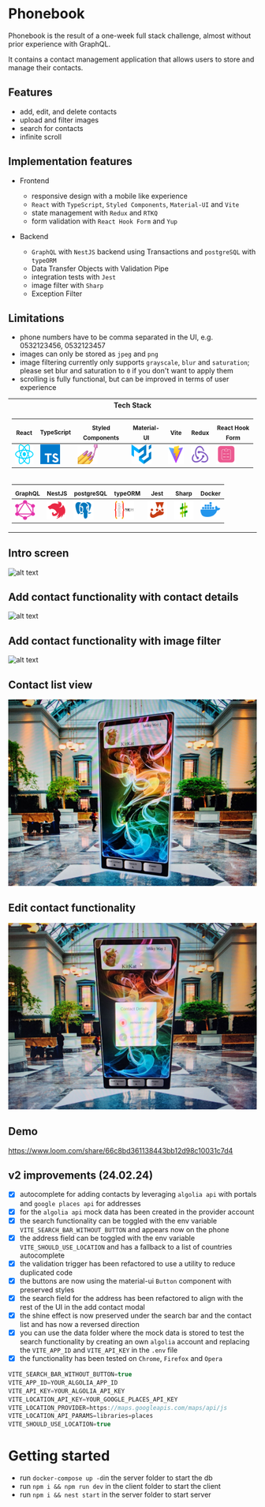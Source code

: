# Phonebook

Phonebook is the result of a one-week full stack challenge,
almost without prior experience with GraphQL.

It contains a contact management application that allows users to store and manage their contacts.

## Features
* add, edit, and delete contacts
* upload and filter images
* search for contacts
* infinite scroll

## Implementation features
* Frontend
  * responsive design with a mobile like experience
  * `React` with `TypeScript`, `Styled Components`, `Material-UI` and `Vite`
  * state management with `Redux` and `RTKQ`
  * form validation with `React Hook Form` and `Yup`
  
* Backend
  * `GraphQL` with `NestJS` backend using Transactions and `postgreSQL` with `typeORM`
  * Data Transfer Objects with Validation Pipe
  * integration tests with `Jest`
  * image filter with `Sharp`
  * Exception Filter

## Limitations
* phone numbers have to be comma separated in the UI, e.g. 0532123456, 0532123457
* images can only be stored as `jpeg` and `png`
* image filtering currently only supports `grayscale`, `blur` and `saturation`; please set blur and saturation to `0` if
you don't want to apply them
* scrolling is fully functional, but can be improved in terms of user experience


<div align="center">
<table>
<tr><th>Tech Stack</th></tr>
<tr><td>

 <sub> React </sub> |<sub> TypeScript <sub>| <sub> Styled Components </sub> | <sub> Material-UI </sub> | <sub> Vite </sub> | <sub> Redux </sub> | <sub> React Hook Form </sub>
|--|--|--|--|--|--|--
[<img src="https://github.com/nik-neg/phonebook/blob/main/.techstack/react.svg" alt="drawing" width="40" height="40"/>](https://reactjs.org/) | [<img src="https://github.com/nik-neg/phonebook/blob/main/.techstack/ts.svg" alt="drawing" width="40" height="40"/>](https://www.typescriptlang.org/) | [<img src="https://github.com/nik-neg/phonebook/blob/main/.techstack/sc.png" alt="drawing" width="40" height="40"/>](https://styled-components.com/) | [<img src="https://github.com/nik-neg/phonebook/blob/main/.techstack/material.svg" alt="drawing" width="40" height="40"/>](https://material-ui.com/) | [<img src="https://github.com/nik-neg/phonebook/blob/main/.techstack/vite.svg" alt="drawing" width="40" height="40"/>](https://vitejs.dev/guide/) |  [<img src="https://github.com/nik-neg/phonebook/blob/main/.techstack/redux.svg" alt="drawing" width="40" height="40"/>](https://redux.js.org) | [<img src="https://github.com/nik-neg/phonebook/blob/main/.techstack/react-hook-form.png" alt="drawing" width="40" height="40"/>](https://react-hook-form.com/)
</td></tr>
<tr><td>

<sub> GraphQL </sub> | <sub> NestJS </sub> |  <sub> postgreSQL </sub>  | <sub> typeORM </sub>  | <sub> Jest </sub>  | <sub> Sharp </sub> | <sub> Docker </sub>
|--|--|--|--|--|--|--
[<img src="https://github.com/nik-neg/phonebook/blob/main/.techstack/graphql.svg" alt="drawing" width="40" height="40"/>](https://graphql.org/) | [<img src="https://github.com/nik-neg/phonebook/blob/main/.techstack/nestjs.svg" alt="drawing" width="40" height="40"/>](https://nestjs.com/) |  [<img src="https://github.com/nik-neg/phonebook/blob/main/.techstack/postgresql.svg" alt="drawing" width="40" height="40"/>](https://www.postgresql.org)  |  [<img src="https://github.com/nik-neg/phonebook/blob/main/.techstack/typeorm.svg" alt="drawing" width="40" height="40"/>](https://typeorm.io/)  | [<img src="https://github.com/nik-neg/phonebook/blob/main/.techstack/jest.svg" alt="drawing" width="40" height="40"/>](https://jestjs.io/) | [<img src="https://github.com/nik-neg/phonebook/blob/main/.techstack/sharp.png" alt="drawing" width="40" height="40"/>](https://sharp.pixelplumbing.com/) | [<img src="https://github.com/nik-neg/phonebook/blob/main/.techstack/docker.svg" alt="drawing" width="40" height="40"/>](https://www.docker.com/)
</td></tr>
</table>
</div>

## Intro screen
![alt text](https://github.com/nik-neg/phonebook/blob/main/.images/1_intro.jpg)


## Add contact functionality with contact details
![alt text](https://github.com/nik-neg/phonebook/blob/main/.images/21_add.jpg)


## Add contact functionality with image filter
![alt text](https://github.com/nik-neg/phonebook/blob/main/.images/22_add.jpg)


## Contact list view
![alt text](https://github.com/nik-neg/phonebook/blob/main/.images/3_list.jpg)


## Edit contact functionality
![alt text](https://github.com/nik-neg/phonebook/blob/main/.images/4_edit.jpg)

## Demo
https://www.loom.com/share/66c8bd361138443bb12d98c10031c7d4

## v2 improvements (24.02.24)
- [x] autocomplete for adding contacts by leveraging `algolia api` with portals and `google places api` for addresses
- [x] for the `algolia api` mock data has been created in the provider account
- [x] the search functionality can be toggled with the env variable `VITE_SEARCH_BAR_WITHOUT_BUTTON` and appears now on the phone
- [x] the address field can be toggled with the env variable `VITE_SHOULD_USE_LOCATION` and has a fallback to a list of countries autocomplete
- [x] the validation trigger has been refactored to use a utility to reduce duplicated code
- [x] the buttons are now using the material-ui `Button` component with preserved styles
- [x] the search field for the address has been refactored to align with the rest of the UI in the add contact modal
- [x] the shine effect is now preserved under the search bar and the contact list and has now a reversed direction
- [x] you can use the data folder where the mock data is stored to test the search functionality by creating an own
`algolia` account and replacing the `VITE_APP_ID` and `VITE_API_KEY` in the `.env` file
- [x] the functionality has been tested on `Chrome`, `Firefox` and `Opera`

```typescript
VITE_SEARCH_BAR_WITHOUT_BUTTON=true
VITE_APP_ID=YOUR_ALGOLIA_APP_ID
VITE_API_KEY=YOUR_ALGOLIA_API_KEY
VITE_LOCATION_API_KEY=YOUR_GOOGLE_PLACES_API_KEY
VITE_LOCATION_PROVIDER=https://maps.googleapis.com/maps/api/js
VITE_LOCATION_API_PARAMS=libraries=places
VITE_SHOULD_USE_LOCATION=true
```

# Getting started

- run `docker-compose up -d`in the server folder to start the db
- run `npm i && npm run dev` in the client folder to start the client
- run `npm i && nest start` in the server folder to start server

